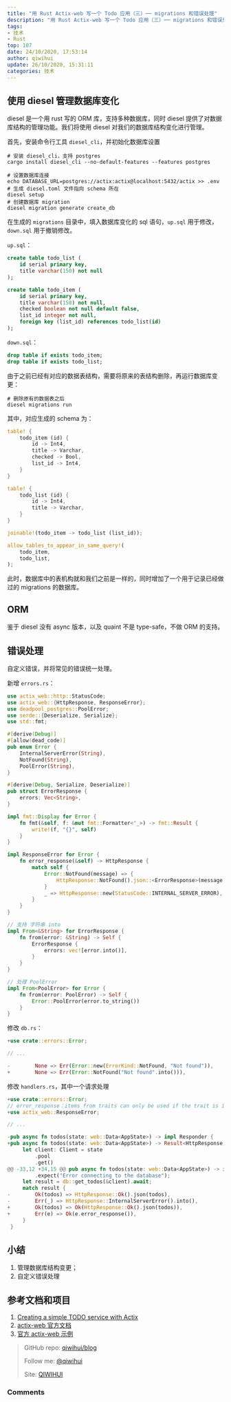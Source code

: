 ```yaml
---
title: "用 Rust Actix-web 写一个 Todo 应用（三）── migrations 和错误处理"
description: "用 Rust Actix-web 写一个 Todo 应用（三）── migrations 和错误处理"
tags: 
- 技术
- Rust
top: 107
date: 24/10/2020, 17:53:14
author: qiwihui
update: 26/10/2020, 15:31:11
categories: 技术
---
```


## 使用 diesel 管理数据库变化

diesel 是一个用 rust 写的 ORM 库，支持多种数据库，同时 diesel 提供了对数据库结构的管理功能。我们将使用 diesel 对我们的数据库结构变化进行管理。

<!--more-->

首先，安装命令行工具 `diesel_cli`，并初始化数据库设置

```shell
# 安装 diesel_cli，支持 postgres
cargo install diesel_cli --no-default-features --features postgres

# 设置数据库连接
echo DATABASE_URL=postgres://actix:actix@localhost:5432/actix >> .env
# 生成 diesel.toml 文件指向 schema 所在
diesel setup
# 创建数据库 migration
diesel migration generate create_db
```

在生成的 `migrations` 目录中，填入数据库变化的 sql 语句，`up.sql` 用于修改，`down.sql` 用于撤销修改。

`up.sql`：

```sql
create table todo_list (
    id serial primary key,
    title varchar(150) not null
);

create table todo_item (
    id serial primary key,
    title varchar(150) not null,
    checked boolean not null default false,
    list_id integer not null,
    foreign key (list_id) references todo_list(id)
);
```

`down.sql`：

```sql
drop table if exists todo_item;
drop table if exists todo_list;
```

由于之前已经有对应的数据表结构，需要将原来的表结构删除，再运行数据库变更：

```shell
# 删除原有的数据表之后
diesel migrations run
```

其中，对应生成的 schema 为：

```rust
table! {
    todo_item (id) {
        id -> Int4,
        title -> Varchar,
        checked -> Bool,
        list_id -> Int4,
    }
}

table! {
    todo_list (id) {
        id -> Int4,
        title -> Varchar,
    }
}

joinable!(todo_item -> todo_list (list_id));

allow_tables_to_appear_in_same_query!(
    todo_item,
    todo_list,
);
```

此时，数据库中的表机构就和我们之前是一样的，同时增加了一个用于记录已经做过的 migrations 的数据库。

## ORM

鉴于 diesel 没有 async 版本，以及 quaint 不是 type-safe，不做 ORM 的支持。

## 错误处理

自定义错误，并将常见的错误统一处理。

新增 `errors.rs`：

```rust
use actix_web::http::StatusCode;
use actix_web::{HttpResponse, ResponseError};
use deadpool_postgres::PoolError;
use serde::{Deserialize, Serialize};
use std::fmt;

#[derive(Debug)]
#[allow(dead_code)]
pub enum Error {
    InternalServerError(String),
    NotFound(String),
    PoolError(String),
}

#[derive(Debug, Serialize, Deserialize)]
pub struct ErrorResponse {
    errors: Vec<String>,
}

impl fmt::Display for Error {
    fn fmt(&self, f: &mut fmt::Formatter<'_>) -> fmt::Result {
        write!(f, "{}", self)
    }
}

impl ResponseError for Error {
    fn error_response(&self) -> HttpResponse {
        match self {
            Error::NotFound(message) => {
                HttpResponse::NotFound().json::<ErrorResponse>(message.into())
            }
            _ => HttpResponse::new(StatusCode::INTERNAL_SERVER_ERROR),
        }
    }
}

// 支持 字符串 into
impl From<&String> for ErrorResponse {
    fn from(error: &String) -> Self {
        ErrorResponse {
            errors: vec![error.into()],
        }
    }
}

// 处理 PoolError
impl From<PoolError> for Error {
    fn from(error: PoolError) -> Self {
        Error::PoolError(error.to_string())
    }
}
```

修改 `db.rs`：

```rust
+use crate::errors::Error;

// ...

-        None => Err(Error::new(ErrorKind::NotFound, "Not found")),
+        None => Err(Error::NotFound("Not found".into())),
```

修改 `handlers.rs`，其中一个请求处理

```rust
+use crate::errors::Error;
// error_response：items from traits can only be used if the trait is in scope
+use actix_web::ResponseError;

// ...

-pub async fn todos(state: web::Data<AppState>) -> impl Responder {
+pub async fn todos(state: web::Data<AppState>) -> Result<HttpResponse, Error> {
     let client: Client = state
         .pool
         .get()
@@ -33,12 +34,15 @@ pub async fn todos(state: web::Data<AppState>) -> impl Responder {
         .expect("Error connecting to the database");
     let result = db::get_todos(&client).await;
     match result {
-        Ok(todos) => HttpResponse::Ok().json(todos),
-        Err(_) => HttpResponse::InternalServerError().into(),
+        Ok(todos) => Ok(HttpResponse::Ok().json(todos)),
+        Err(e) => Ok(e.error_response()),
     }
 }
```

## 小结

1. 管理数据库结构变更；
2. 自定义错误处理

## 参考文档和项目

1. [Creating a simple TODO service with Actix](https://www.youtube.com/watch?v=gQwA0g0NNSI)
2. [actix-web 官方文档](actix.rs)
3. [官方 actix-web 示例](https://github.com/actix/examples)


> GitHub repo: [qiwihui/blog](https://github.com/qiwihui/blog)
>
> Follow me: [@qiwihui](https://github.com/qiwihui)
>
> Site: [QIWIHUI](https://qiwihui.com)


### Comments

